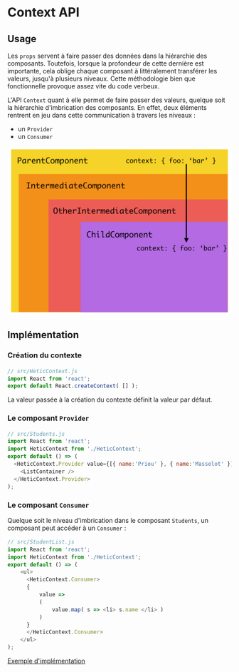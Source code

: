 # Context API

## Usage
Les `props` servent à faire passer des données dans la hiérarchie des composants.
Toutefois, lorsque la profondeur de cette dernière est importante, cela oblige chaque composant à littéralement transférer les valeurs, jusqu'à plusieurs niveaux. Cette méthodologie bien que fonctionnelle provoque assez vite du code verbeux.

L'API `Context` quant à elle permet de faire passer des valeurs, quelque soit la hiérarchie d'imbrication des composants. En effet, deux éléments rentrent en jeu dans cette communication à travers les niveaux : 
- un `Provider`
- un `Consumer` 

![Context API](media/context.png)

## Implémentation

### Création du contexte

```js
// src/HeticContext.js
import React from 'react';
export default React.createContext( [] );
```

La valeur passée à la création du contexte définit la valeur par défaut.

### Le composant `Provider`

```js
// src/Students.js
import React from 'react';
import HeticContext from './HeticContext';
export default () => (
  <HeticContext.Provider value={[{ name:'Priou' }, { name:'Masselot' }]}>
    <ListContainer />
  </HeticContext.Provider>
);
```

### Le composant `Consumer`

Quelque soit le niveau d'imbrication dans le composant `Students`, un composant peut accéder à un `Consumer` :

```js
// src/StudentList.js
import React from 'react';
import HeticContext from './HeticContext';
export default () => (
    <ul>
      <HeticContext.Consumer>
      {
          value => 
          (
              value.map( s => <li> s.name </li> )
          )
      }
      </HeticContext.Consumer>
    </ul>
);
```

[Exemple d'implémentation](https://github.com/heticeric/react_context-demo)
